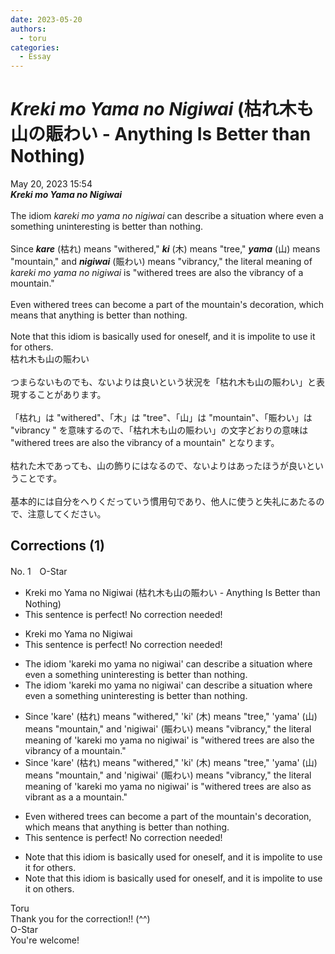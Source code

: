 ```yaml
---
date: 2023-05-20
authors:
  - toru
categories:
  - Essay
---
```


<h1 id="subject_show"><strong><em>Kreki mo Yama no Nigiwai</strong></em> (枯れ木も山の賑わい - Anything Is Better than Nothing)</h1>
<div class="date">May 20, 2023 15:54</div>
<div id="post"><div id="body_show_ori">
<strong><em>Kreki mo Yama no Nigiwai</strong></em><br/><br/>The idiom <em>kareki mo yama no nigiwai</em> can describe a situation where even a something uninteresting is better than nothing.<br/><br/>Since <strong><em>kare</em></strong> (枯れ) means "withered," <strong><em>ki</em></strong> (木) means "tree," <strong><em>yama</em></strong> (山) means "mountain," and <strong><em>nigiwai</em></strong> (賑わい) means "vibrancy," the literal meaning of <em>kareki mo yama no nigiwai</em> is "withered trees are also the vibrancy of a mountain."<br/><br/>Even withered trees can become a part of the mountain's decoration, which means that anything is better than nothing.<br/><br/>Note that this idiom is basically used for oneself, and it is impolite to use it for others.
</div></div>

<!-- more -->

<div id="post_ja"><div id="body_show_mo">
枯れ木も山の賑わい<br/><br/>つまらないものでも、ないよりは良いという状況を「枯れ木も山の賑わい」と表現することがあります。<br/><br/>「枯れ」は "withered"、「木」は "tree"、「山」は "mountain"、「賑わい」は "vibrancy " を意味するので、「枯れ木も山の賑わい」の文字どおりの意味は "withered trees are also the vibrancy of a mountain" となります。<br/><br/>枯れた木であっても、山の飾りにはなるので、ないよりはあったほうが良いということです。<br/><br/>基本的には自分をへりくだっていう慣用句であり、他人に使うと失礼にあたるので、注意してください。
</div></div>

## Corrections (1)
<div id="block"><div class="first_name"> No. 1　<span class="just_name">O-Star</span></div><div id="block2">
<ul class="correction_field">
<li class="incorrect">Kreki mo Yama no Nigiwai (枯れ木も山の賑わい - Anything Is Better than Nothing)</li>
<li class="corrected perfect">This sentence is perfect! No correction needed!</li>
</ul>
<ul class="correction_field">
<li class="incorrect">Kreki mo Yama no Nigiwai</li>
<li class="corrected perfect">This sentence is perfect! No correction needed!</li>
</ul>
<ul class="correction_field">
<li class="incorrect">The idiom 'kareki mo yama no nigiwai' can describe a situation where even a something uninteresting is better than nothing.</li>
<li class="corrected correct">
The idiom 'kareki mo yama no nigiwai' can describe a situation where <span class="sline"><span class="f_red">even a </span></span>something uninteresting is better than nothing.
</li>
</ul>
<ul class="correction_field">
<li class="incorrect">Since 'kare' (枯れ) means "withered," 'ki' (木) means "tree," 'yama' (山) means "mountain," and 'nigiwai' (賑わい) means "vibrancy," the literal meaning of 'kareki mo yama no nigiwai' is "withered trees are also the vibrancy of a mountain."</li>
<li class="corrected correct">
Since 'kare' (枯れ) means "withered," 'ki' (木) means "tree," 'yama' (山) means "mountain," and 'nigiwai' (賑わい) means "vibrancy," the literal meaning of 'kareki mo yama no nigiwai' is "withered trees <span class="f_bold">are also as vibrant as a</span> a mountain."
</li>
</ul>
<ul class="correction_field">
<li class="incorrect">Even withered trees can become a part of the mountain's decoration, which means that anything is better than nothing.</li>
<li class="corrected perfect">This sentence is perfect! No correction needed!</li>
</ul>
<ul class="correction_field">
<li class="incorrect">Note that this idiom is basically used for oneself, and it is impolite to use it for others.</li>
<li class="corrected correct">
Note that this idiom is basically used for oneself, and it is impolite to use it <span class="f_bold">on</span> others.
</li>
</ul>
</div><div class="name"><span class="just_name">Toru</span><br>
Thank you for the correction!! (^^)
</div>
<div class="name"><span class="just_name">O-Star</span><br>
You're welcome!
</div>
</div>
